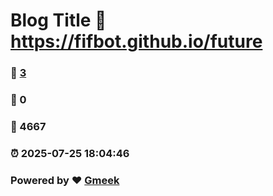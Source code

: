 # Blog Title :link: https://fifbot.github.io/future 
### :page_facing_up: [3](https://fifbot.github.io/future/tag.html) 
### :speech_balloon: 0 
### :hibiscus: 4667 
### :alarm_clock: 2025-07-25 18:04:46 
### Powered by :heart: [Gmeek](https://github.com/Meekdai/Gmeek)
